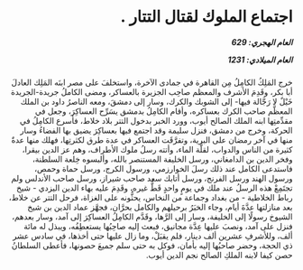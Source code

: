 <h1 dir="rtl">اجتماع الملوك لقتال التتار .</h1>

<h5 dir="rtl">العام الهجري:  629

العام الميلادي: 1231

</h5>

<p dir="rtl">خرج المَلِكُ الكامِلُ مِن القاهرة في جمادى الآخرة، واستخلفَ على مصر ابنَه المَلِك العادلَ أبا بكر، وقَدِمَ الأشرف والمعظم صاحِب الجزيرة بالعساكر، ومضى الكاملُ جريدة-الجريدة خَيْلٌ لا رَجَّالة فيها- إلى الشوبك والكرك، وسار إلى دمشقَ، ومعه الناصرُ داود بن الملك المعظَّم صاحب الكرك بعساكره، وأقام الكامِلُ بدمشق يسَرِّح العساكِرَ، وجعل في مقدِّمتِها ابنه الملك الصالح أيوب، وورد الخبر بدخول التتر بلاد خلاط، فأسرع الكامِلُ في الحركة، وخرج من دمشق، فنزل سليمة وقد اجتمع فيها بعساكِرَ يضيق بها الفضاءُ وسار منها في آخر رمضان على البرية، وتفرَّقَت العساكر في عدة طرق لكثرتِها، فهلك منها عدةٌ كثيرة من الناس والدواب، لقلَّة الماء، وأتته رسلُ ملوك الأطراف، وهم عز الدين بيقرا، وفخر الدين بن الدامغاني، ورسل الخليفة المستنصر بالله، وألبسوه خِلعة السلطنة، فاستدعى الكامل عند ذلك رسلَ الخوارزمي، ورسول الكرج، ورسل حماة وحمص، ورسول الهند ورسل الفرنج، ورسل أتابك سعد صاحب شيراز، ورسل صاحب الأندلس ولم تجتَمِعْ هذه الرسلُ عند ملك في يومٍ واحدٍ قَطُّ غيره، وقَدِمَ عليه بهاء الدين اليزدي - شيخ رباط الخلاطية - من بغداد وجماعة من النخاس، يحثُّونه على الغزاة، فرحل التتر عن خلاط، بعد منازلتها عدَّةَ أيام، وجاء الخبَرُ برحيلهم والكامل بحرَّان، فجهَّز عماد الدين بن شيخ الشيوخ رسولًا إلى الخليفة، وسار إلى الرَّها، وقَدَّم الكامِلُ العساكِرَ إلى آمد، وسار بعدهم، فنزل على آمد، ونصبَ عليها عِدَّة مجانيق، فبعث إليه صاحِبُها يستعطِفُه، ويبذل له مائة ألف، وللأشرفِ عشرين ألف دينار، فلم يقبَلْ، وما زال عليها حتى أخذها، في سادس عشر ذي الحجة، وحضر صاحبُها إليه بأمان، فوكل به حتى سلم جميعَ حصونها، فأعطى السلطانُ حصن كيفا لابنه الملكِ الصالح نجم الدين أيوب.</p></br>
